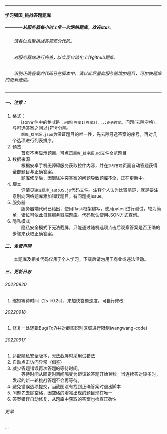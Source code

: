 
---
#### 学习强国_挑战答题题库
##### ————从服务器每小时上传一次网络题库，欢迎star。
###### &emsp;&emsp;请各位自取挑战答题部分代码。
###### &emsp;&emsp;对服务器端进行完善，以实现自动化上传github题库。
###### &emsp;&emsp;识别正确答案的代码已在脚本中，请以此尽量向服务器增加题目，可加快题库的更新速度。

---
##### 一、注意：  
1. 格式：  
&emsp;&emsp;json文件中的格式是：`问题|答案1|答案2|...:正确答案`。问题(去除空格)，与可选答案之间以`|`符号分隔。  
&emsp;&emsp;`题库_排序版.json`为保证题目的唯一性，先去除可选答案的序号，再对几个选项进行列表排序。  
2. 预览  
&emsp;&emsp;首页不再显示题目，可点击`题库_排序版.md`文件全览题目  
3. 数据来源  
&emsp;&emsp;根据安卓手机无障碍服务获取控件内容，并在`挑战答题`页面自动答题获得全部题目与正确答案。  
&emsp;&emsp;题库修复后，因删除冲突答案的问题导致题库不全，正在更新中。   
4. 脚本  
&emsp;&emsp;详情见`建立题库_autoJS.js`代码文件。注释个人认为比较清楚，就是要注意别向网络题库添加错误题目。有问题提issue。  
5. 服务器  
&emsp;&emsp;服务器端代码已给出，使用flask框架编写，使用pytest进行测试，较为简单，诸位可依此自建服务器端题库。代码默认使用JSON方式查询。  
6. 隐私模式  
&emsp;&emsp;隐私安全模式下无法截屏，只能通过随机选项点击后观察答案是否正确的步骤来获取正确答案。  

##### 二、免责声明  
&emsp;&emsp;本题库及相关代码仅用于个人学习，下载后请勿用于商业或违法活动。

##### 三、更新日志  
###### 20220920  
1. 缩短等待时间（2s->0.2s），来加快答题速度。可自行修改  
###### 20220918
1. 修复一处逻辑Bug(Tq7)并对截图识别区域进行限制(wangwang-code)
###### 20220917
1. 适配隐私安全版本，无法截屏时采用试错法  
2. 自动点击访问异常（借鉴） 
3. 减少答题错误再次答题的等待时间。  
&emsp;&emsp;等待时间从固定时间间隔变为距该轮答题开始10秒。当连续答对较多时，发起的新一轮挑战答题不会再等待。  
4. 避免错误选项提交，当截图没有找到正确答案时退出脚本  
5. 问题先去除空格，因空格的增减出现的题目现在唯一  
6. 答案错误自动修复，从题库中获取的答案也检查正确性  
###### 更早
...
